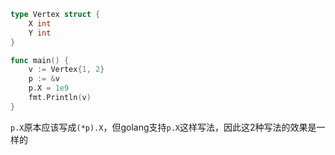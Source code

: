 ```go
type Vertex struct {
	X int
	Y int
}

func main() {
	v := Vertex{1, 2}
	p := &v
	p.X = 1e9
	fmt.Println(v)
}
```

`p.X`原本应该写成`(*p).X`，但golang支持`p.X`这样写法，因此这2种写法的效果是一样的
